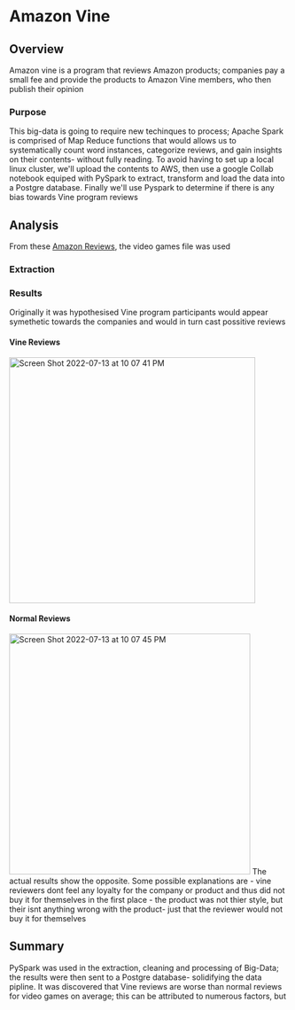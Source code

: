 # Amazon Vine
## Overview
Amazon vine is a program that reviews Amazon products; companies pay a small fee and provide the products to Amazon Vine members, who then publish their opinion

### Purpose
This big-data is going to require new techinques to process; Apache Spark is comprised of Map Reduce functions that would allows us to systematically count word instances, categorize reviews, and gain insights on their contents- without fully reading. To avoid having to set up a local linux cluster, we'll upload the contents to AWS, then use a google Collab notebook equiped with PySpark to extract, transform and load the data into a Postgre database. Finally we'll use Pyspark to determine if there is any bias towards Vine program reviews
 
## Analysis
From these [Amazon Reviews](https://s3.amazonaws.com/amazon-reviews-pds/tsv/index.txt), the video games file was used

### Extraction

### Results
Originally it was hypothesised Vine program participants would appear symethetic towards the companies and would in turn cast possitive reviews

#### Vine Reviews
<img width="444" alt="Screen Shot 2022-07-13 at 10 07 41 PM" src="https://user-images.githubusercontent.com/79609464/178896574-dade0046-faff-4ead-8d74-b5d98afb0383.png">

#### Normal Reviews
<img width="435" alt="Screen Shot 2022-07-13 at 10 07 45 PM" src="https://user-images.githubusercontent.com/79609464/178896593-599cd0f1-2372-4b0c-aecc-a2f55c5b07fc.png">
The actual results show the opposite. Some possible explanations are
- vine reviewers dont feel any loyalty for the company or product and thus did not buy it for themselves in the first place
- the product was not thier style, but their isnt anything wrong with the product- just that the reviewer would not buy it for themselves 

## Summary
PySpark was used in the extraction, cleaning and processing of Big-Data; the results were then sent to a Postgre database- solidifying the data pipline. It was discovered that Vine reviews are worse than normal reviews for video games on average; this can be attributed to numerous factors, but
